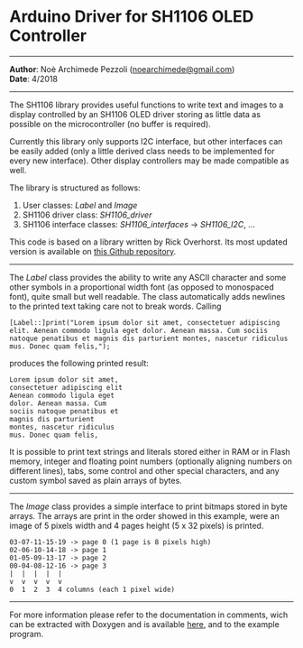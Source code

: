 
Arduino Driver for SH1106 OLED Controller
=============================================
---

**Author**:   Noè Archimede Pezzoli (noearchimede@gmail.com)<br>
**Date**:  4/2018<br>

---

The SH1106 library provides useful functions to write text and images to a
display controlled by an SH1106 OLED driver storing as little data as possible
on the microcontroller (no buffer is required).

Currently this library only supports I2C interface, but other interfaces can be
easily added (only a little derived class needs to be implemented for every new
interface). Other display controllers may be made compatible as well.

The library is structured as follows:
1. User classes: *Label* and *Image*
2. SH1106 driver class: *SH1106_driver*
3. SH1106 interface classes: *SH1106_interfaces* -> *SH1106_I2C*, ...


This code is based on a library written by Rick Overhorst. Its most updated version is available on [this Github repository](https://github.com/rso16/SH1106).

---

The *Label* class provides the ability to write any ASCII character and some
other symbols in a proportional width font (as opposed to monospaced font),
quite small but well readable. The class automatically adds newlines to the
printed text taking care not to break words. Calling

`[Label::]print("Lorem ipsum dolor sit amet, consectetuer adipiscing elit. Aenean commodo ligula eget dolor. Aenean massa. Cum sociis natoque penatibus et magnis dis parturient montes, nascetur ridiculus mus. Donec quam felis,");`

produces the following printed result:
```
Lorem ipsum dolor sit amet,
consectetuer adipiscing elit
Aenean commodo ligula eget
dolor. Aenean massa. Cum
sociis natoque penatibus et
magnis dis parturient
montes, nascetur ridiculus
mus. Donec quam felis,
```
It is possible to print text strings and literals stored either in RAM or in
Flash memory, integer and floating point numbers (optionally aligning numbers
on different lines), tabs, some control and other special characters, and any
custom symbol saved as plain arrays of bytes.

---

The *Image* class provides a simple interface to print bitmaps stored in byte
arrays. The arrays are print in the order showed in this example, were an image
of 5 pixels width and 4 pages height (5 x 32 pixels) is printed.
```
03-07-11-15-19 -> page 0 (1 page is 8 pixels high)
02-06-10-14-18 -> page 1
01-05-09-13-17 -> page 2
00-04-08-12-16 -> page 3
|  |  |  |  |  
v  v  v  v  v  
0  1  2  3  4 columns (each 1 pixel wide)
```
---

For more information please refer to the documentation in comments, wich can be
extracted with Doxygen and is available [here](http://htmlpreview.github.io/?https://github.com/noearchimede/SH1106/blob/master/Doc/html/index.html),
and to the example program.
